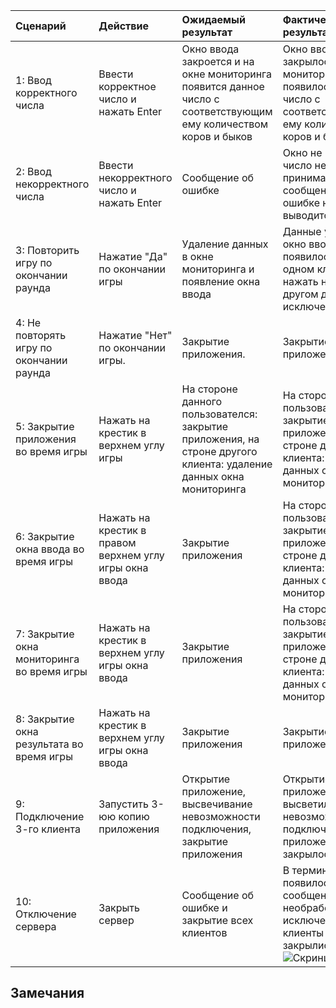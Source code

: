 
|Сценарий|Действие|Ожидаемый результат|Фактический результат| Оценка|
|:---|:---|:---|:---|:---|
|1: Ввод корректного числа| Ввести корректное число и нажать Enter| Окно ввода закроется и на окне мониторинга появится данное число с соответствующим ему количеством коров и быков|Окно ввода закрылось и на окне мониторинга появилось данное число с соответствующим ему количеством коров и быков|Тест пройден|
|2: Ввод некорректного числа| Ввести некорректного число и нажать Enter| Сообщение об ошибке| Окно не пропадает, число не принимается, но сообщение об ошибке не выводится.|Тест провален|
|3: Повторить игру по окончании раунда| Нажатие "Да" по окончании игры| Удаление данных в окне мониторинга и появление окна ввода| Данные удалились, окно ввода не появилось. Если на одном клиенте нажать нет, а на другом да, вылетает исключение. |Тест провален|
|4: Не повторять игру по окончании раунда| Нажатие "Нет" по окончании игры.| Закрытие приложения.| Закрытие приложения.|Тест пройден|
|5: Закрытие приложения во время игры| Нажать на крестик в верхнем углу игры| На стороне данного пользователся: закрытие приложения, на строне другого клиента: удаление данных окна мониторинга|На стороне данного пользователся: закрытие приложения, на строне другого клиента: удаление данных окна мониторинга|Тест пройден|
|6: Закрытие окна ввода во время игры| Нажать на крестик в правом верхнем углу игры окна ввода| Закрытие приложения|На стороне данного пользователся: закрытие приложения, на строне другого клиента: удаление данных окна мониторинга|Тест пройден|
|7: Закрытие окна мониторинга во время игры| Нажать на крестик в верхнем углу игры окна ввода| Закрытие приложения|На стороне данного пользователся: закрытие приложения, на строне другого клиента: удаление данных окна мониторинга|Тест пройден|
|8: Закрытие окна результата во время игры| Нажать на крестик в верхнем углу игры окна ввода| Закрытие приложения|Закрытие приложения|Тест пройден|
|9: Подключение 3-го клиента| Запустить 3-юю копию приложения | Открытие приложение, высвечивание невозможности подключения, закрытие приложения|Открытие приложение, высветилось невозможность подключения, приложения закрылось|Тест пройден|
|10: Отключение сервера| Закрыть сервер| Сообщение об ошибке и закрытие всех клиентов|В терминале появилось сообщение о необработанных исключениях, клиенты не закрылись(![Скриншот](../Error%20Images/Error10.png))|Тест провален|


## Замечания
